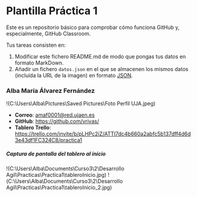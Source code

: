 # Plantilla Práctica 1
Este es un repositorio básico para comprobar cómo funciona GitHub y, especialmente, GitHub Classroom.

Tus tareas consisten en:
1) Modificar este fichero README.md de modo que pongas tus datos en formato MarkDown.
2) Añadir un fichero <code>datos.json</code> en el que se almacenen los mismos datos (incluída la URL de la imagen) en formato [JSON](https://es.wikipedia.org/wiki/JSON).

### Alba María Álvarez Fernández
!(C:\Users\Alba\Pictures\Saved Pictures\Foto Perfil UJA.jpeg)

* **Correo**: amaf0001@red.ujaen.es
* **GitHub**: https://github.com/vrivas/
* **Tablero Trello**: https://trello.com/invite/b/pLHPc2iZ/ATTI7dc4b660a2abfc5b137dff4d6d3e43df1FC324C8/practica1

##### Captura de pantalla del tablero al inicio
!(C:\Users\Alba\Documents\Curso3\2\Desarrollo Agil\Practicas\Practica1\tableroInicio.jpg)
!(C:\Users\Alba\Documents\Curso3\2\Desarrollo Agil\Practicas\Practica1\tableroInicio_2.jpg)
